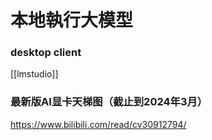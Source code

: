 # 本地執行大模型


### desktop client

[[lmstudio]]


### 最新版AI显卡天梯图（截止到2024年3月）

https://www.bilibili.com/read/cv30912794/



